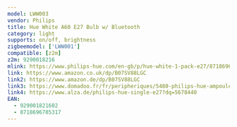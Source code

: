 ```yaml
---
model: LWW003
vendor: Philips
title: Hue White A60 E27 Bulb w/ Bluetooth
category: light
supports: on/off, brightness
zigbeemodel: ['LWW001']
compatible: [z2m]
z2m: 9290018216
mlink: https://www.philips-hue.com/en-gb/p/hue-white-1-pack-e27/8718696785317
link: https://www.amazon.co.uk/dp/B07SV88LGC
link2: https://www.amazon.de/dp/B07SV88LGC
link3: https://www.domadoo.fr/fr/peripheriques/5480-philips-hue-ampoule-connectee-9w-a60-e27-bluetooth-zigbee-compatible-alexa-8718696785317.html
link4: https://www.alza.de/philips-hue-single-e27?dq=5678440
EAN: 
  - 929001821602
  - 8718696785317
---
```

